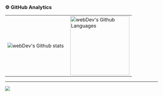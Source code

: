 ### ⚙️ GitHub Analytics

<table>
  <tr>
    <td>
      <img align="left" src="https://github-readme-streak-stats.herokuapp.com/?user=Conqerorior&theme=github" alt="webDev's Github stats" />
    </td>
    <td>
      <img height="195px" align="right" alt="webDev's Github Languages" src="https://github-readme-stats-eight-theta.vercel.app/api/top-langs/?username=Conqerorior&theme=github&layout=compact" />
    </td>
  </tr>
</table>

---
<table>

<img align="center" src="http://github-profile-summary-cards.vercel.app/api/cards/profile-details?username=Conqerorior&theme=github" />

</table>
